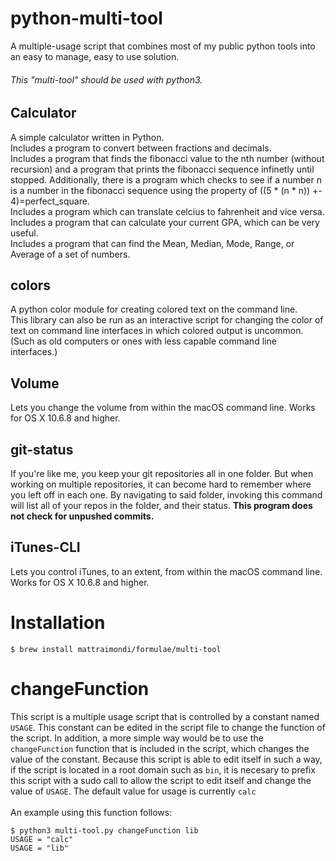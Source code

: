 # python-multi-tool
A multiple-usage script that combines most of my public python tools into an easy to manage, easy to use solution.

###### This "multi-tool" should be used with python3.

## Calculator
A simple calculator written in Python.<br>
Includes a program to convert between fractions and decimals.<br>
Includes a program that finds the fibonacci value to the nth number (without recursion) and a program that prints the fibonacci sequence infinetly until stopped. Additionally, there is a program which checks to see if a number n is a number in the fibonacci sequence using the property of ((5 * (n * n)) +- 4)=perfect_square.<br>
Includes a program which can translate celcius to fahrenheit and vice versa.<br>
Includes a program that can calculate your current GPA, which can be very useful.<br>
Includes a program that can find the Mean, Median, Mode, Range, or Average of a set of numbers.

## colors
A python color module for creating colored text on the command line.<br>
This library can also be run as an interactive script for changing the color of text on command line interfaces in which colored output is uncommon. (Such as old computers or ones with less capable command line interfaces.)

## Volume
Lets you change the volume from within the macOS command line. Works for OS X 10.6.8 and higher.

## git-status
If you're like me, you keep your git repositories all in one folder. But when working on multiple repositories, it can become hard to remember where you left off in each one. By navigating to said folder, invoking this command will list all of your repos in the folder, and their status. **This program does not check for unpushed commits.**

## iTunes-CLI
Lets you control iTunes, to an extent, from within the macOS command line. Works for OS X 10.6.8 and higher.

# Installation
```
$ brew install mattraimondi/formulae/multi-tool
```

# changeFunction
This script is a multiple usage script that is controlled by a constant named `USAGE`. This constant can be edited in the script file to change the function of the script. In addition, a more simple way would be to use the `changeFunction` function that is included in the script, which changes the value of the constant. Because this script is able to edit itself in such a way, if the script is located in a root domain such as `bin`, it is necesary to prefix this script with a sudo call to allow the script to edit itself and change the value of `USAGE`. The default value for usage is currently `calc` <br><br>
An example using this function follows:
```
$ python3 multi-tool.py changeFunction lib
USAGE = "calc"
USAGE = "lib"
```
